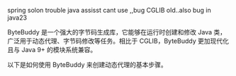 
spring solon trouble
java assisst cant use ,,bug
CGLIB old..also bug in java23





ByteBuddy 是一个强大的字节码生成库，它能够在运行时创建和修改 Java 类，广泛用于动态代理、字节码修改等任务。相比于 CGLIB，ByteBuddy 更加现代化且与 Java 9+ 的模块系统兼容。

以下是如何使用 ByteBuddy 来创建动态代理的基本步骤。